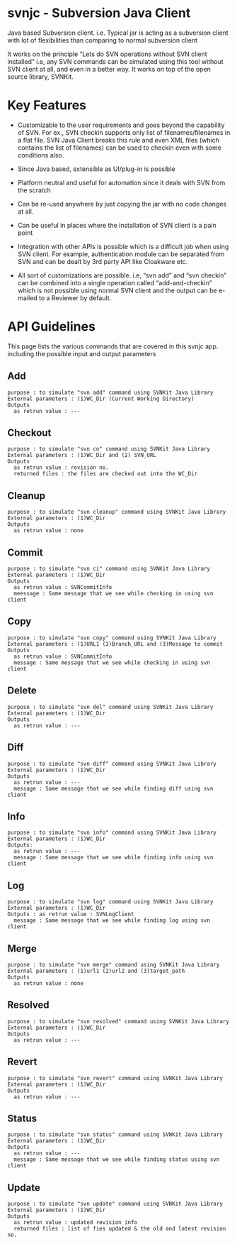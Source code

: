 svnjc - Subversion Java Client
=============

Java based Subversion client. i.e. Typical jar is acting as a subversion client with lot of flexibilities than comparing to normal subversion client

It works on the principle “Lets do SVN operations without SVN client installed” i.e, any SVN commands can be simulated using this tool without SVN client at all, and even in a better way. It works on top of the open source library, SVNKit.

Key Features
======
- Customizable to the user requirements and goes beyond the capability of SVN. For ex., SVN checkin supports only list of filenames/filenames in a flat file. SVN Java Client breaks this rule and even XML files (which contains the list of filenames) can be used to checkin even with some conditions also.

- Since Java based, extensible as UI/plug-in is possible

- Platform neutral and useful for automation since it deals with SVN from the scratch

- Can be re-used anywhere by just copying the jar with no code changes at all.

- Can be useful in places where the installation of SVN client is a pain point

- Integration with other APIs is possible which is a difficult job when using SVN client. For example, authentication module can be separated from SVN and can be dealt by 3rd party API like Cloakware etc.

- All sort of customizations are possible. i.e, “svn add” and “svn checkin” can be combined into a single operation called “add-and-checkin” which is not possible using normal SVN client and the output can be e-mailed to a Reviewer by default. 

API Guidelines
=======
This page lists the various commands that are covered in this svnjc app. including the possible input and output parameters

Add
---
    purpose : to simulate "svn add" command using SVNKit Java Library
    External parameters : (1)WC_Dir (Current Working Directory)
    Outputs
      as retrun value : ---

Checkout
---
    purpose : to simulate "svn co" command using SVNKit Java Library
    External parameters : (1)WC_Dir and (2) SVN_URL
    Outputs
      as retrun value : revision no.  
      returned files : the files are checked out into the WC_Dir

Cleanup
---
    purpose : to simulate "svn cleanup" command using SVNKit Java Library
    External parameters : (1)WC_Dir
    Outputs
      as retrun value : none

Commit
---
    purpose : to simulate "svn ci" command using SVNKit Java Library
    External parameters : (1)WC_Dir
    Outputs
      as retrun value : SVNCommitInfo
      meessage : Same message that we see while checking in using svn client

Copy
---
    purpose : to simulate "svn copy" command using SVNKit Java Library
    External parameters : (1)URL1 (2)Branch_URL and (3)Message to commit
    Outputs
      as retrun value : SVNCommitInfo
      message : Same message that we see while checking in using svn client

Delete
---
    purpose : to simulate "svn del" command using SVNKit Java Library
    External parameters : (1)WC_Dir
    Outputs
      as retrun value : ---

Diff
----
    purpose : to simulate "svn diff" command using SVNKit Java Library
    External parameters : (1)WC_Dir
    Outputs
      as retrun value : ---
      message : Same message that we see while finding diff using svn client

Info
----
    purpose : to simulate "svn info" command using SVNKit Java Library
    External parameters : (1)WC_Dir
    Outputs:
      as retrun value : ---
      message : Same message that we see while finding info using svn client

Log
----
    purpose : to simulate "svn log" command using SVNKit Java Library
    External parameters : (1)WC_Dir
    Outputs : as retrun value : SVNLogClient
      message : Same message that we see while finding log using svn client

Merge
----
    purpose : to simulate "svn merge" command using SVNKit Java Library
    External parameters : (1)url1 (2)url2 and (3)target_path
    Outputs
      as retrun value : none

Resolved
---
    purpose : to simulate "svn resolved" command using SVNKit Java Library
    External parameters : (1)WC_Dir
    Outputs
      as retrun value : ---

Revert
---
    purpose : to simulate "svn revert" command using SVNKit Java Library
    External parameters : (1)WC_Dir
    Outputs
      as retrun value : ---

Status
---
    purpose : to simulate "svn status" command using SVNKit Java Library
    External parameters : (1)WC_Dir
    Outputs
      as retrun value : ---
      message : Same message that we see while finding status using svn client

Update
---
    purpose : to simulate "svn update" command using SVNKit Java Library
    External parameters : (1)WC_Dir
    Outputs
      as retrun value : updated revision info
      returned files : list of fies updated & the old and latest revision no. 
